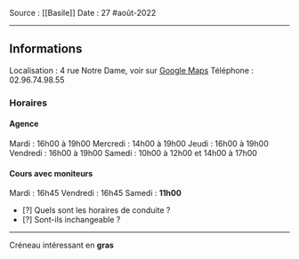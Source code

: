 Source : [[Basile]]
Date : 27 #août-2022
***
## Informations
Localisation : 4 rue Notre Dame, voir sur [Google Maps](https://www.google.com/maps/place/4+Rue+Notre+Dame,+22800+Quintin)
Téléphone : 02.96.74.98.55
### Horaires
#### Agence
Mardi : 16h00 à 19h00
Mercredi : 14h00 à 19h00
Jeudi : 16h00 à 19h00
Vendredi : 16h00 à 19h00
Samedi : 10h00 à 12h00 et 14h00 à 17h00
#### Cours avec moniteurs
Mardi : 16h45
Vendredi : 16h45
Samedi : **11h00**
 - [?] Quels sont les horaires de conduite ?
 - [?] Sont-ils inchangeable ? 
***
Créneau intéressant en **gras**